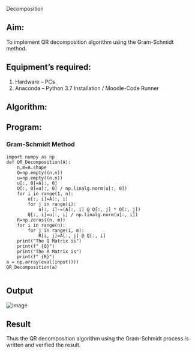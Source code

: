 Decomposition
## Aim:
To implement QR decomposition algorithm using the Gram-Schmidt method.
## Equipment’s required:
1.	Hardware – PCs
2.	Anaconda – Python 3.7 Installation / Moodle-Code Runner
## Algorithm:



## Program:
### Gram-Schmidt Method
```
import numpy as np
def QR_Decomposition(A):
    n,m=A.shape
    Q=np.empty((n,n))
    u=np.empty((n,n))
    u[:, 0]=A[:, 0]
    Q[:, 0]=u[:, 0] / np.linalg.norm(u[:, 0])
    for i in range(1, n):
        u[:, i]=A[:, i]
        for j in range(i):
            u[:, i]-=(A[:, i] @ Q[:, j] * Q[:, j])
        Q[:, i]=u[:, i] / np.linalg.norm(u[:, i])
    R=np.zeros((n, m))
    for i in range(n):
        for j in range(i, m):
            R[i, j]=A[:, j] @ Q[:, i]
    print("The Q Matrix is")
    print(f" {Q}")
    print("The R Matrix is")
    print(f" {R}")
a = np.array(eval(input()))
QR_Decomposition(a)


```

## Output

![image](https://github.com/user-attachments/assets/55450e39-8d10-4f8a-8d61-3f6a11235856)


## Result
Thus the QR decomposition algorithm using the Gram-Schmidt process is written and verified the result.
